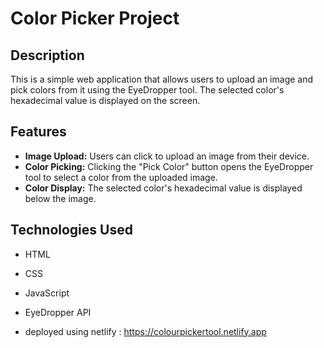 # Color Picker Project

## Description

This is a simple web application that allows users to upload an image and pick colors from it using the EyeDropper tool. The selected color's hexadecimal value is displayed on the screen.

## Features

- **Image Upload:** Users can click to upload an image from their device.
- **Color Picking:** Clicking the "Pick Color" button opens the EyeDropper tool to select a color from the uploaded image.
- **Color Display:** The selected color's hexadecimal value is displayed below the image.

## Technologies Used

- HTML
- CSS
- JavaScript
- EyeDropper API

- deployed using netlify : https://colourpickertool.netlify.app
